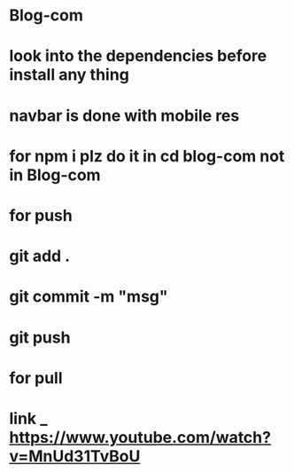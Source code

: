 # Blog-com

# look into the dependencies before install any thing

# navbar is done with mobile res

# for npm i plz do it in cd blog-com not in Blog-com

# for push

# git add .

# git commit -m "msg"

# git push

# for pull

# link \_ https://www.youtube.com/watch?v=MnUd31TvBoU
